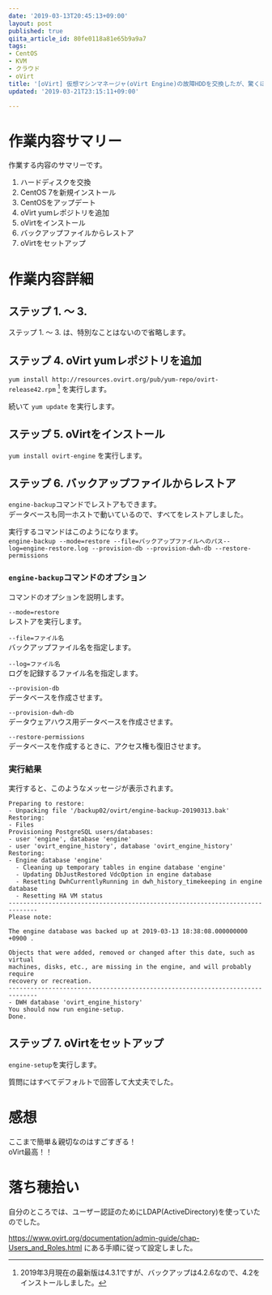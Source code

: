 ```yaml
---
date: '2019-03-13T20:45:13+09:00'
layout: post
published: true
qiita_article_id: 80fe0118a81e65b9a9a7
tags:
- CentOS
- KVM
- クラウド
- oVirt
title: '[oVirt] 仮想マシンマネージャ(oVirt Engine)の故障HDDを交換したが、驚くほど簡単過ぎた'
updated: '2019-03-21T23:15:11+09:00'

---
```

# 作業内容サマリー  
  
作業する内容のサマリーです。  
  
1. ハードディスクを交換  
2. CentOS 7を新規インストール  
3. CentOSをアップデート  
4. oVirt yumレポジトリを追加  
5. oVirtをインストール  
6. バックアップファイルからレストア  
7. oVirtをセットアップ  
  
  
# 作業内容詳細  
  
## ステップ 1. 〜 3.   
  
ステップ 1. 〜 3. は、特別なことはないので省略します。  
  
  
## ステップ 4. oVirt yumレポジトリを追加  
  
`yum install http://resources.ovirt.org/pub/yum-repo/ovirt-release42.rpm` [^1] を実行します。  
[^1]: 2019年3月現在の最新版は4.3.1ですが、バックアップは4.2.6なので、4.2をインストールしました。  
  
続いて `yum update` を実行します。  
  
  
## ステップ 5. oVirtをインストール  
  
`yum install ovirt-engine` を実行します。  
  
  
## ステップ 6. バックアップファイルからレストア  
  
`engine-backup`コマンドでレストアもできます。  
データベースも同一ホストで動いているので、すべてをレストアしました。  
  
実行するコマンドはこのようになります。  
`engine-backup --mode=restore --file=バックアップファイルへのパス--log=engine-restore.log --provision-db --provision-dwh-db --restore-permissions`  
  
  
### `engine-backup`コマンドのオプション  
  
コマンドのオプションを説明します。  
  
`--mode=restore`  
レストアを実行します。  
  
`--file=ファイル名`  
バックアップファイル名を指定します。  
  
`--log=ファイル名`  
ログを記録するファイル名を指定します。  
  
`--provision-db`  
データベースを作成させます。  
  
`--provision-dwh-db`  
データウェアハウス用データベースを作成させます。  
  
`--restore-permissions`  
データベースを作成するときに、アクセス権も復旧させます。  
  
  
### 実行結果  
  
実行すると、このようなメッセージが表示されます。  
  
```
Preparing to restore:
- Unpacking file '/backup02/ovirt/engine-backup-20190313.bak'
Restoring:
- Files
Provisioning PostgreSQL users/databases:
- user 'engine', database 'engine'
- user 'ovirt_engine_history', database 'ovirt_engine_history'
Restoring:
- Engine database 'engine'
  - Cleaning up temporary tables in engine database 'engine'
  - Updating DbJustRestored VdcOption in engine database
  - Resetting DwhCurrentlyRunning in dwh_history_timekeeping in engine database
  - Resetting HA VM status
------------------------------------------------------------------------------
Please note:

The engine database was backed up at 2019-03-13 18:38:08.000000000 +0900 .

Objects that were added, removed or changed after this date, such as virtual
machines, disks, etc., are missing in the engine, and will probably require
recovery or recreation.
------------------------------------------------------------------------------
- DWH database 'ovirt_engine_history'
You should now run engine-setup.
Done.
```  
  
## ステップ 7. oVirtをセットアップ  
  
`engine-setup`を実行します。  
  
質問にはすべてデフォルトで回答して大丈夫でした。  
  
  
# 感想  
  
ここまで簡単＆親切なのはすごすぎる！  
oVirt最高！！  
  
# 落ち穂拾い  
  
自分のところでは、ユーザー認証のためにLDAP(ActiveDirectory)を使っていたのでした。  
  
https://www.ovirt.org/documentation/admin-guide/chap-Users_and_Roles.html にある手順に従って設定しました。  
  
  
